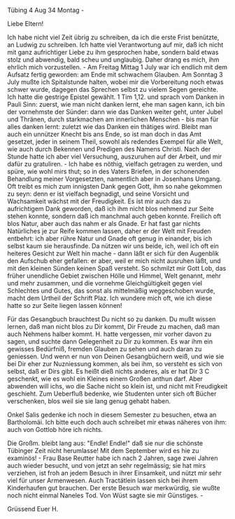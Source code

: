  Tübing 4 Aug 34 Montag -

 Liebe Eltern!

Ich habe nicht viel Zeit übrig zu schreiben, da ich die erste Frist benützte, an Ludwig zu schreiben. Ich hatte viel Verantwortung auf mir, daß ich nicht mit ganz aufrichtiger Liebe zu ihm gesprochen habe, sondern bald etwas stolz und abwendig, bald scheu und unglaubig. Daher drang es mich, ihm ehrlich mich vorzustellen. - Am Freitag Mittag 1 July war ich endlich mit dem Aufsatz fertig geworden: am Ende mit schwachem Glauben. Am Sonntag 3 July mußte ich Spitalstunde halten, wobei mir die Vorbereitung noch etwas schwer wurde, dagegen das Sprechen selbst zu vielem Segen gereichte. Ich hatte die gestrige Epistel gewählt. 1 Tim 1,12. und sprach vom Danken in Pauli Sinn: zuerst, wie man nicht danken lernt, ehe man sagen kann, ich bin der vornehmste der Sünder: dann wie das Danken weiter geht, unter Jubel und Thränen, durch starkmachen am innerlichen Menschen - bis man für alles danken lernt: zuletzt wie das Danken ein thätiges wird. Bleibt man auch ein unnützer Knecht bis ans Ende, so ist man doch in das Amt gesetzet, jeder in seinem Theil, sowohl als redendes Exempel für alle Welt, wie auch durch Bekennen und Predigen des Namens Christi. Nach der Stunde hatte ich aber viel Versuchung, auszuruhen auf der Arbeit, und mir dafür zu gratuliren. - Ich habe es nöthig, vielfach getragen zu werden, und spüre, wie wohl mirs thut; so in des Vaters Briefen, in der schonenden Behandlung meiner Vorgesetzten, namentlich aber in Josenhans Umgang. Oft treibt es mich zum innigsten Dank gegen Gott, ihm so nahe gekommen zu seyn: denn er ist vielfach begnadigt, und seine Vorsicht und Wachsamkeit wächst mit der Freudigkeit. Es ist mir auch das zu aufrichtigem Dank geworden, daß ich ihm nicht blos nehmend zur Seite stehen konnte, sondern daß ich manchmal auch geben konnte. Freilich oft blos Natur, aber auch das nahm er als Gnade. Er hat fast gar nichts Natürliches je zur Reife kommen lassen, daher er der Welt mit Freuden entbehrt: ich aber rühre Natur und Gnade oft genug in einander, bis ich selbst kaum sie herausfinde. Da nützen wir uns beide, ich, weil ich oft ein heiteres Gesicht zur Welt hin mache - dann läßt er sich für den Augenblik den Aufschub eher gefallen: er aber, weil er mich nicht ausruhen läßt, und mit den kleinen Sünden keinen Spaß versteht. So schmilzt mir Gott Lob, das früher unendliche Gebiet zwischen Hölle und Himmel, Welt genannt, mehr und mehr zusammen, und die vornehme Gleichgültigkeit gegen viel Schlechtes und Gutes, das sonst als mittelmäßig weggeschoben wurde, macht dem Urtheil der Schrift Plaz. Ich wundere mich oft, wie ich diese hatte so zur Seite liegen lassen können!

Für das Gesangbuch brauchtest Du nicht so zu danken. Du mußt wissen lernen, daß man nicht blos zu Dir kommt, Dir Freude zu machen, daß man auch Nehmens halber kommt. H. hatte vergessen, mir vorher davon zu sagen, und suchte dann Gelegenheit zu Dir zu kommen. Es war ihm ein gewisses Bedürfniß, fremden Glauben zu sehen und auch daran zu geniessen. Und wenn er nun von Deinen Gesangbüchern weiß, und wie sie bei Dir eher zur Nuzniessung kommen, als bei ihm, so versteht es sich von selbst, daß er Dirs gibt. Es heißt dieß nichts anderes, als er hat Dir 3 C geschenkt, wie es wohl ein Kleines einem Großen anthun darf. Aber abwenden will ichs, wo die Sache nicht so klein ist, und nicht mit Freudigkeit geschieht. Zum Ueberfluß bedenke, wie Studenten unter sich oft Bücher verschenken, blos weil sie sie lang genug gehabt haben.

Onkel Salis gedenke ich noch in diesem Semester zu besuchen, etwa an Bartholomäi. Ich bitte euch doch auch schreibet mir etwas näheres von ihm: auch von Gottlob höre ich nichts.

Die Großm. bleibt lang aus: "Endle! Endle!" daß sie nur die schönste Tübinger Zeit nicht herumlasse! Mit dem September wird es hie zu examinös! - Frau Base Reutter habe ich nach 2 Jahren, sage zwei Jahren auch wieder besucht, und von jetzt an sehr regelmässig; sie hat mirs verziehen, ist froh an jedem Besuch in ihrer Einsamkeit, und nützt mir sehr viel für unser Armenwesen. Auch Tractätlein lassen sich bei ihrem Kinderhaufen gut brauchen. Der erste Besuch war merkwürdig, sie wußte noch nicht einmal Naneles Tod. Von Wüst sagte sie mir Günstiges. -

 Grüssend
 Euer H.

